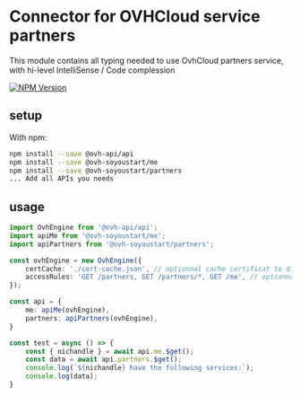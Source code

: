 # Connector for OVHCloud service partners

This module contains all typing needed to use OvhCloud partners service, with hi-level IntelliSense / Code complession

[![NPM Version](https://img.shields.io/npm/v/@ovh-soyoustart/partners.svg?style=flat)](https://www.npmjs.org/package/@ovh-soyoustart/partners)

## setup

With npm:
````bash
npm install --save @ovh-api/api
npm install --save @ovh-soyoustart/me
npm install --save @ovh-soyoustart/partners
... Add all APIs you needs
````

## usage

````typescript
import OvhEngine from '@ovh-api/api';
import apiMe from '@ovh-soyoustart/me';
import apiPartners from '@ovh-soyoustart/partners';

const ovhEngine = new OvhEngine({ 
    certCache: './cert-cache.json', // optionnal cache certificat to disk
    accessRules: 'GET /partners, GET /partners/*, GET /me', // optionnal limit the requested privileges.
});

const api = {
    me: apiMe(ovhEngine),
    partners: apiPartners(ovhEngine),
}

const test = async () => {
    const { nichandle } = await api.me.$get();
    const data = await api.partners.$get();
    console.log(`${nichandle} have the following services:`);
    console.log(data);
}

````